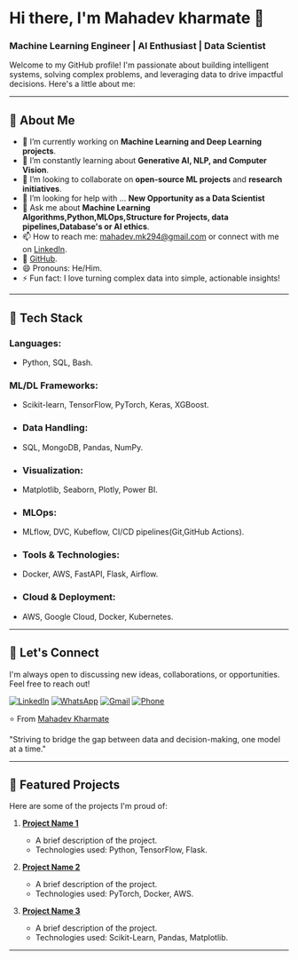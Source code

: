 # Hi there, I'm Mahadev kharmate 👋

### Machine Learning Engineer | AI Enthusiast | Data Scientist

Welcome to my GitHub profile! I'm passionate about building intelligent systems, solving complex problems, and leveraging data to drive impactful decisions. Here's a little about me:

---

## 🚀 **About Me**

- 🔭 I’m currently working on **Machine Learning and Deep Learning projects**.
- 🌱 I’m constantly learning about **Generative AI, NLP, and Computer Vision**.
- 👯 I’m looking to collaborate on **open-source ML projects** and **research initiatives**.
- 🤔 I’m looking for help with ... **New Opportunity as a Data Scientist**
- 💬 Ask me about **Machine Learning Algorithms,Python,MLOps,Structure for Projects, data pipelines,Database's or AI ethics**.
- 📫 How to reach me: mahadev.mk294@gmail.com or connect with me on [LinkedIn](https://www.linkedin.com/in/mahadev-kharmate/).
- 📝 [GitHub](https://github.com/Mahadevkharmate).
- 😄 Pronouns: He/Him.
- ⚡ Fun fact:  I love turning complex data into simple, actionable insights!
  
---

## 🧰 **Tech Stack**
  ### Languages:  
  - Python, SQL, Bash.  
  ### ML/DL Frameworks:   
   - Scikit-learn, TensorFlow, PyTorch, Keras, XGBoost.
- ### Data Handling:   
- SQL, MongoDB, Pandas, NumPy.
- ### Visualization: 
- Matplotlib, Seaborn, Plotly, Power BI.
- ### MLOps: 
- MLflow, DVC, Kubeflow, CI/CD pipelines(Git,GitHub Actions).
- ### Tools & Technologies: 
- Docker, AWS, FastAPI, Flask, Airflow.
- ### Cloud & Deployment:
- AWS, Google Cloud, Docker, Kubernetes.

---

## 🤝 **Let's Connect**

I'm always open to discussing new ideas, collaborations, or opportunities. Feel free to reach out!

[![LinkedIn](https://img.shields.io/badge/LinkedIn-0077B5?style=for-the-badge&logo=linkedin&logoColor=white)](https://www.linkedin.com/in/mahadev-kharmate/)  [![WhatsApp](https://img.shields.io/badge/WhatsApp-25D366?style=for-the-badge&logo=whatsapp&logoColor=white)](https://wa.me/qr/HOQOOJFY4QFMG1)  [![Gmail](https://img.shields.io/badge/Gmail-D14836?style=for-the-badge&logo=gmail&logoColor=white)](mailto:mahadev.mk294@gmail.com)  [![Phone](https://img.shields.io/badge/Phone-25D366?style=for-the-badge&logo=whatsapp&logoColor=white)](tel:+91)

⭐️ From [Mahadev Kharmate](https://github.com/Mahadevkharmate)


"Striving to bridge the gap between data and decision-making, one model at a time."


---

## 📂 **Featured Projects**

Here are some of the projects I'm proud of:

1. **[Project Name 1](https://github.com/yourusername/project1)**  
   - A brief description of the project.
   - Technologies used: Python, TensorFlow, Flask.

2. **[Project Name 2](https://github.com/yourusername/project2)**  
   - A brief description of the project.
   - Technologies used: PyTorch, Docker, AWS.

3. **[Project Name 3](https://github.com/yourusername/project3)**  
   - A brief description of the project.
   - Technologies used: Scikit-Learn, Pandas, Matplotlib.

---

